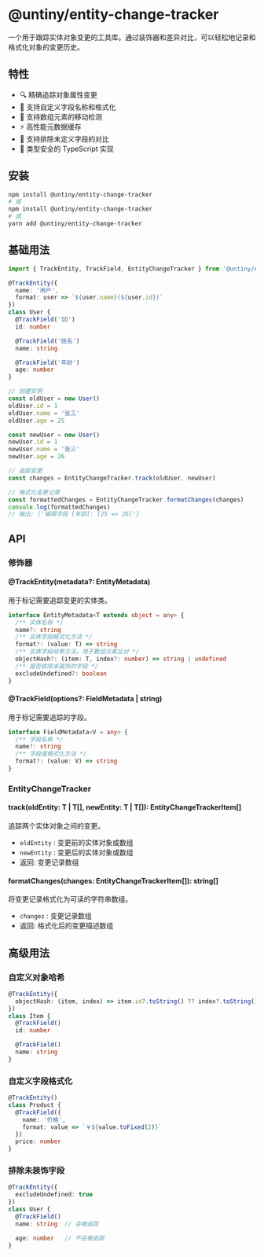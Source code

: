 # @untiny/entity-change-tracker

一个用于跟踪实体对象变更的工具库。通过装饰器和差异对比，可以轻松地记录和格式化对象的变更历史。

## 特性

- 🔍 精确追踪对象属性变更
- 📝 支持自定义字段名称和格式化
- 🔄 支持数组元素的移动检测
- ⚡ 高性能元数据缓存
- 🎯 支持排除未定义字段的对比
- 💪 类型安全的 TypeScript 实现

## 安装

```bash
npm install @untiny/entity-change-tracker
# 或
npm install @untiny/entity-change-tracker
# 或
yarn add @untiny/entity-change-tracker
```

## 基础用法
```typescript
import { TrackEntity, TrackField, EntityChangeTracker } from '@untiny/entity-change-tracker'

@TrackEntity({
  name: '用户',
  format: user => `${user.name}(${user.id})`
})
class User {
  @TrackField('ID')
  id: number

  @TrackField('姓名')
  name: string

  @TrackField('年龄')
  age: number
}

// 创建实例
const oldUser = new User()
oldUser.id = 1
oldUser.name = '张三'
oldUser.age = 25

const newUser = new User()
newUser.id = 1
newUser.name = '张三'
newUser.age = 26

// 追踪变更
const changes = EntityChangeTracker.track(oldUser, newUser)

// 格式化变更记录
const formattedChanges = EntityChangeTracker.formatChanges(changes)
console.log(formattedChanges)
// 输出: ['编辑字段 [年龄]: [25 => 26]']
```

## API
### 修饰器

#### @TrackEntity(metadata?: EntityMetadata)

用于标记需要追踪变更的实体类。

```typescript
interface EntityMetadata<T extends object = any> {
  /** 实体名称 */
  name?: string
  /** 实体字段格式化方法 */
  format?: (value: T) => string
  /** 实体字段哈希方法，用于数组元素比对 */
  objectHash?: (item: T, index?: number) => string | undefined
  /** 是否排除未装饰的字段 */
  excludeUndefined?: boolean
}
```

#### @TrackField(options?: FieldMetadata | string)

用于标记需要追踪的字段。

```typescript
interface FieldMetadata<V = any> {
  /** 字段名称 */
  name?: string
  /** 字段值格式化方法 */
  format?: (value: V) => string
}
```

### EntityChangeTracker
#### track(oldEntity: T | T[], newEntity: T | T[]): EntityChangeTrackerItem[]

追踪两个实体对象之间的变更。

- `oldEntity` : 变更前的实体对象或数组
- `newEntity` : 变更后的实体对象或数组
- 返回: 变更记录数组

#### formatChanges(changes: EntityChangeTrackerItem[]): string[]

将变更记录格式化为可读的字符串数组。

- `changes` : 变更记录数组
- 返回: 格式化后的变更描述数组

## 高级用法

### 自定义对象哈希

```typescript
@TrackEntity({
  objectHash: (item, index) => item.id?.toString() ?? index?.toString()
})
class Item {
  @TrackField()
  id: number

  @TrackField()
  name: string
}
```

### 自定义字段格式化

```typescript
@TrackEntity()
class Product {
  @TrackField({
    name: '价格',
    format: value => `￥${value.toFixed(2)}`
  })
  price: number
}
```

### 排除未装饰字段

```typescript
@TrackEntity({
  excludeUndefined: true
})
class User {
  @TrackField()
  name: string  // 会被追踪

  age: number   // 不会被追踪
}
```

